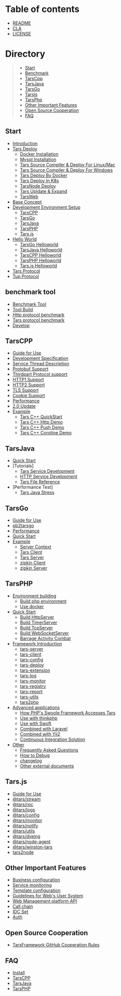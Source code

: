 # Table of contents

* [README](README.md)
* [CLA](cla.md)
* [LICENSE](license.md)

# Directory
> * [Start](#rumen)
> * [Benchmark](#benchmark)
> * [TarsCpp](#TarsCPP)
> * [TarsJava](#TarsJava)
> * [TarsGo](#TarsGo)
> * [Tarsjs](#Tars.js)
> * [TarsPhp](#TarsPHP)
> * [Other Important Features](#important)
> * [Open Source Cooperation](#cooperation)
> * [FAQ](#question)

## Start <a id="rumen"></a>
* [Introduction](base/tars-intro.md)
* [Tars Deploy](installation/README.md)
  * [Docker Installation](installation/docker-install.md)
  * [Mysql Installation](installation/mysql.md)
  * [Tars Source Compiler & Deploy For Linux/Mac](installation/source.md)
  * [Tars Source Compiler & Deploy For Windows](installation/source-windows.md)
  * [Tars Deploy By Docker](installation/docker.md)
  * [Tars Deploy In K8s](installation/k8s-docker-1.md)
  * [TarsNode Deploy](installation/node.md)
  * [Tars Upldate & Expand](installation/expand.md)
  * [TarsWeb](installation/web.md)
* [Base Concept](base/tars-concept.md)
* [Development Environment Setup](env/README.md)
  * [TarsCPP](env/tarscpp.md)
  * [TarsGo](env/tarsgo.md)
  * [TarsJava](env/tarsjava.md)
  * [TarsPHP](env/tarsphp.md)
  * [Tars.js](env/tars.js.md)
* [Hello World](hello-world/README.md)
  * [TarsGo Helloworld](hello-world/tarsgo.md)
  * [TarsJava Helloworld](hello-world/tarsjava.md)
  * [TarsCPP Helloworld](hello-world/tarscpp.md)
  * [TarsPHP Helloworld](hello-world/tarsphp.md)
  * [Tars.js Helloworld](hello-world/tars.js.md)
* [Tars Protocol](base/tars-protocol.md)
* [Tup Protocol](base/tars-tup.md)

## benchmark tool <a id="benchmark"></a>
* [Benchmark Tool](benchmark/README.md)
* [Tool Build](benchmark/build.md)
* [Http protocol benchmark](benchmark/http-guide.md)
* [Tars protocol benchmark](benchmark/tars-guide.md)
* [Develop](benchmark/develop.md)

## TarsCPP <a id="TarsCPP"></a>
* [Guide for Use](dev/tarscpp/tars-guide.md)
* [Development Specification](dev/tarscpp/tars-spec.md)
* [Service Thread Description](dev/tarscpp/tars-server-thread.md)
* [Protobuf Support](dev/tarscpp/tars-protobuf.md)
* [Thirdpart Protocol support](dev/tarscpp/tars-thirdparty-protocol.md)
* [HTTP1 Support](dev/tarscpp/tars-http1.md)
* [HTTP2 Support](dev/tarscpp/tars-http2.md)
* [TLS Support](dev/tarscpp/tars-tls.md)
* [Cookie Support](dev/tarscpp/tars-cookie.md)
* [Performance](dev/tarscpp/tars-performance.md)
* [2.0 Update](dev/tarscpp/tars-2.0-update.md)
* [Example](demo/tarscpp/README.md)
  * [Tars C++ QuickStart](demo/tarscpp/tars_cpp_quickstart.md) 
  * [Tars C++ Http Demo](demo/tarscpp/tars_cpp_http_demo.md)  
  * [Tars C++ Push Demo](demo/tarscpp/tars_push.md) 
  * [Tars C++ Corotine Demo](demo/tarscpp/tars_co.md) 

## TarsJava <a id="TarsJava"></a>
* [Quick Start](dev/tarsjava/tars-quick-start.md)
* [Tutorials]
  * [Tars Service Development](dev/tarsjava/tars-tutorials.md)
  * [HTTP Service Development](dev/tarsjava/tars-http-server.md)
  * [Tars File Reference](dev/tarsjava/tars-reference.md)
* [Performance Test]
  * [Tars Java Stress ](https://github.com/TarsCloud/TarsJava/tree/master/examples/stress-server)

## TarsGo <a id="TarsGo"></a>
* [Guide for Use](dev/tarsgo/README.md)
* [pb2tarsgo](dev/tarsgo/pb2tarsgo.md)
* [Performance](dev/tarsgo/xing-neng-ce-shi.md)
* [Quick Start](dev/tarsgo/tars_go_quickstart_en.md)
* [Example](demo/tarsgo.md)
  * [Server Context](https://github.com/TarsCloud/TarsGo/tree/master/_examples/ContextTestServer) 
  * [Tars Client](https://github.com/TarsCloud/TarsGo/tree/master/_examples/EchoClientServer)
  * [Tars Server](https://github.com/TarsCloud/TarsGo/tree/master/_examples/EchoTestServer) 
  * [zipkin Client](https://github.com/TarsCloud/TarsGo/tree/master/_examples/ZipkinTraceClient) 
  * [zipkin Server](https://github.com/TarsCloud/TarsGo/tree/master/_examples/ZipkinTraceServer) 

## TarsPHP <a id="TarsPHP"></a>
* [Environment building]()
  * [Build php environment](dev/tarsphp/Environment/php.md)
  * [Use docker](dev/tarsphp/Environment/docker.md)
* [Quick Start](dev/tarsphp/QuickStart/introduce.md)
  * [Build HttpServer](dev/tarsphp/QuickStart/tars-http-server.md)
  * [Build TimerServer](dev/tarsphp/QuickStart/tars-timer-server.md)
  * [Build TcpServer](dev/tarsphp/QuickStart/tars-tcp-server.md)
  * [Build WebSocketServer](dev/tarsphp/QuickStart/tars-websocket-server.md)
  * [Barrage Activity Combat](dev/tarsphp/QuickStart/tars-act-demo.md)
* [Framework Introduction](dev/tarsphp/Framework/introduce.md)
  * [tars-server](dev/tarsphp/Framework/tars-server.md)
  * [tars-client](dev/tarsphp/Framework/tars-client.md)
  * [tars-config](dev/tarsphp/Framework/tars-config.md)
  * [tars-deploy](dev/tarsphp/Framework/tars-deploy.md)
  * [tars-extension](dev/tarsphp/Framework/tars-extension.md)
  * [tars-log](dev/tarsphp/Framework/tars-log.md)
  * [tars-monitor](dev/tarsphp/Framework/tars-monitor.md)
  * [tars-registry](dev/tarsphp/Framework/tars-registry.md)
  * [tars-report](dev/tarsphp/Framework/tars-report.md)
  * [tars-utils](dev/tarsphp/Framework/tars-utils.md)
  * [tars2php](dev/tarsphp/Framework/tars2php.md)
* [Advanced applications]()
  * [How PHP's Swoole Framework Accesses Tars](dev/tarsphp/Advanced/swoole-suport-tars.md)
  * [Use with thinkphp](dev/tarsphp/Advanced/thinkphp.md)
  * [Use with Swoft](dev/tarsphp/Advanced/swoft.md)
  * [Combined with Laravel](dev/tarsphp/Advanced/laravel.md)
  * [Combined with Yii2](dev/tarsphp/Advanced/yii2.md)
  * [Continuous Integration Solution](dev/tarsphp/Advanced/ci.md)
* [Other]()
  * [Frequently Asked Questions](dev/tarsphp/Question/index.md)
  * [How to Debug](dev/tarsphp/Question/debug.md)
  * [changelog](dev/tarsphp/Question/changelog.md)
  * [Other external documents](dev/tarsphp/Question/outsource.md)

## Tars.js <a id="Tars.js"></a>
* [Guide for Use](dev/tars.js/README.md)
* [@tars/stream](dev/tars.js/tars-stream.md)
* [@tars/rpc](dev/tars.js/tars-rpc.md)
* [@tars/logs](dev/tars.js/tars-logs.md)
* [@tars/config](dev/tars.js/tars-config.md)
* [@tars/monitor](dev/tars.js/tars-monitor.md)
* [@tars/notify](dev/tars.js/tars-notify.md)
* [@tars/utils](dev/tars.js/tars-utils.md)
* [@tars/dyeing](dev/tars.js/tars-dyeing.md)
* [@tars/node-agent](dev/tars.js/tars-node-agent.md)
* [@tars/winston-tars](dev/tars.js/tars-winston-tars.md)
* [tars2node](dev/tars.js/tars2node.md)

## Other Important Features <a id="important"></a>

* [Business configuration](dev/tars-config.md)
* [Service monitoring](dev/tars-monitor.md)
* [Template configuration](dev/tars-template.md)
* [Guidelines for Web's User System](dev/tars-web-user.md)
* [Web Management platform API](dev/tars-web-api.md)
* [Call chain](dev/tars-call-chain.md)
* [IDC Set](dev/tars-idc-set.md)
* [Auth](dev/tars-auth.md)

## Open Source Cooperation <a id="cooperation">
* [TarsFramework GitHub Cooperation Rules](cooperation/tars_framework_git_flows.md)

## FAQ <a id="question"></a>
* [Install](question/Install_faq-en.md)
* [TarsCPP](question/tarscpp-question.md)
* [TarsJava](question/tarsjava-question.md)
* [TarsPHP](question/tarsphp-question.md)



